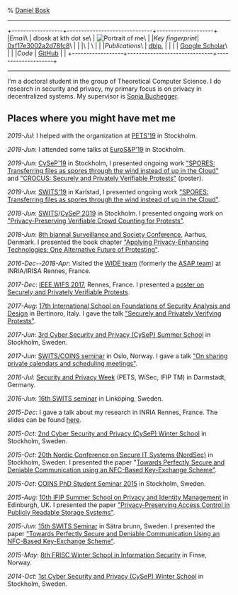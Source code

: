 % [Daniel Bosk](http://daniel.bosk.se/)

------------------------------------------------------------------------

+------------------+------------------------------+--------------------+
|*Email*\          | dbosk at kth dot se\         | ![Portrait of me]\ |
|*Key fingerprint*\| [0xf17e3002a2d78fc8]\        |                    |
|\                 | \                            |                    |
|*Publications*\   | [dblp],                      |                    |
|                  | [Google Scholar]\            |                    |
|*Code*            | [GitHub]                     |                    |
+------------------+------------------------------+--------------------+

[0xf17e3002a2d78fc8]: https://pgp.mit.edu/pks/lookup?op=vindex&search=0xF17E3002A2D78FC8
[Portrait of me]: dbosk-scaled.jpg

[dblp]: http://dblp.uni-trier.de/pers/hd/b/Bosk:Daniel
[Google Scholar]: https://scholar.google.fr/citations?user=XupF7c8AAAAJ&hl=en

[GitHub]: https://github.com/dbosk

------------------------------------------------------------------------

I'm a doctoral student in the group of Theoretical Computer Science. I do 
research in security and privacy, my primary focus is on privacy in 
decentralized systems.  My supervisor is [Sonja 
Buchegger](http://www.csc.kth.se/~buc/).


## Places where you might have met me

*2019-Jul*: I helped with the organization at 
[PETS'19](https://petsymposium.org/2019/) in Stockholm.

*2019-Jun*: I attended some talks at 
[EuroS&P'19](https://www.ieee-security.org/TC/EuroSP2019/index.php) in 
Stockholm.

*2019-Jun*: [CySeP'19](https://cysep.conf.kth.se/2019) in Stockholm,
I presented ongoing work ["SPORES: Transferring files as spores through the 
wind instead of up in the 
Cloud"](https://github.com/dbosk/spores/releases/tag/SWITS-20190603) and
["CROCUS: Securely and Privately Verifiable 
Protests"](https://github.com/dbosk/ProtestVerif/releases/download/WIFS-20171206/ProtestVerif-poster.pdf) 
(poster).

*2019-Jun*: 
[SWITS'19](https://swits.hotell.kau.se/AnnualSeminars/SWITS%202019/Swits%20program%202019.htm) 
in Karlstad, I presented ongoing work ["SPORES: Transferring files as spores 
through the wind instead of up in the 
Cloud"](https://github.com/dbosk/spores/releases/tag/SWITS-20190603).

*2018-Jun*: [SWITS](https://swits.hotell.kau.se/)/[CySeP 
2019](https://cysep.conf.kth.se) in Stockholm.
I presented ongoing work on ["Privacy-Preserving Verifiable Crowd Counting for 
Protests"](https://github.com/dbosk/crocus/releases/download/swits-2018/slides-short.pdf).

*2018-Jun*: [8th biannal Surveillance and Society 
Conference](http://conferences.au.dk/ssn2018), Aarhus, Denmark.
I presented the book chapter ["Applying Privacy-Enhancing Technologies: One 
Alternative Future of 
Protesting"](https://github.com/dbosk/protesting-future/releases/download/v1.2/protesting.pdf).

*2016-Dec--2018-Apr*: Visited the [WIDE 
team](https://www.inria.fr/en/teams/wide)
(formerly the [ASAP team](https://www.inria.fr/en/teams/asap))
at INRIA/IRISA Rennes, France.

*2017-Dec*: [IEEE WIFS 2017](https://wifs2017.org), Rennes, France. I presented 
a [poster on Securely and Privately Verifiable 
Protests](https://github.com/dbosk/ProtestVerif/releases/download/WIFS-20171206/ProtestVerif-poster.pdf).

*2017-Aug*: [17th International School on Foundations of Security Analysis and 
Design](http://www.sti.uniurb.it/events/fosad17/) in Bertinoro, Italy.
I gave the talk ["Securely and Privately Verifying
Protests"](https://github.com/dbosk/crocus/releases/download/FOSAD-20170831/ProtestVerif-slides.pdf).

*2017-Jun*: [3rd Cyber Security and Privacy
(CySeP) Summer School](http://www.ee.kth.se/cysep/) in Stockholm, Sweden.

*2017-Jun*: [SWITS/COINS 
seminar](https://coinsrs.no/coinsswits-ph-d-student-seminar-2017-oslo/)
in Oslo, Norway.
I gave a talk ["On sharing private calendars and scheduling
meetings"](https://github.com/dbosk/CalendarScheduling/releases/tag/SWITS17).

*2016-Jul*: [Security and Privacy Week](https://www.spw2016.de/spw2016/) (PETS, 
WiSec, IFIP TM) in
Darmstadt, Germany.

*2016-Jun*: [16th SWITS seminar](https://www.ida.liu.se/conferences/SWITS16/) 
in Linköping,
Sweden.

*2015-Dec*: I gave a talk about my research in INRIA Rennes, France.
The slides can be found 
[here](https://github.com/dbosk/phdthesis/releases/tag/v0.30).

*2015-Oct*: [2nd Cyber Security and Privacy (CySeP) Winter 
School](https://people.kth.se/~papadim/cysep/2015/) in
Stockholm, Sweden.

*2015-Oct*: [20th Nordic Conference on Secure IT Systems 
(NordSec)](http://nordsec2015.csc.kth.se/) in Stockholm,
Sweden.
I presented the paper "[Towards Perfectly Secure and Deniable Communication 
using an NFC-Based Key-Exchange Scheme"](https://github.com/dbosk/otpkx/).

*2015-Oct*: [COINS PhD Student Seminar 
2015](https://coinsrs.no/coins-ph-d-student-seminar-2015-stockholm/) in
Stockholm, Sweden.

*2015-Aug*: [10th IFIP Summer School on Privacy and Identity 
Management](http://www.ifip-summerschool.org/) in Edinburgh, UK.
I presented the paper ["Privacy-Preserving Access Control in Publicly Readable 
Storage  Systems"](https://github.com/dbosk/ACinPubFS/releases/tag/v2.2).

*2015-Jun*: [15th SWITS 
Seminar](http://www.cs.kau.se/~simone/SWITS/AnnualSeminars/SWITS-15/Swits%20program%202015.htm) 
in Sätra brunn, Sweden.
I presented the paper ["Towards Perfectly Secure and Deniable Communication 
Using an NFC-Based Key-Exchange 
Scheme"](https://github.com/dbosk/otpkx/releases/tag/v1.2).

*2015-May*: [8th FRISC Winter School in Information 
Security](https://www.frisc.no/arrangementer/finse-winter-school-2015) in 
Finse, Norway.

*2014-Oct*: [1st Cyber Security and Privacy (CySeP) Winter 
School](https://people.kth.se/~papadim/cysep/2014/) in
Stockholm, Sweden.

